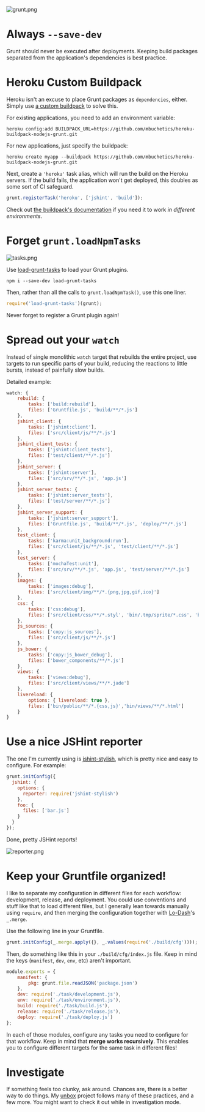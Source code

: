 ![grunt.png][1]

# Always `--save-dev`

Grunt should never be executed after deployments. Keeping build packages separated from the application's dependencies is best practice.

# Heroku Custom Buildpack

Heroku isn't an excuse to place Grunt packages as `dependencies`, either. Simply use [a custom buildpack](https://github.com/mbuchetics/heroku-buildpack-nodejs-grunt "heroku-buildpack-nodejs-grunt on GitHub") to solve this.

For existing applications, you need to add an environment variable:

```shell
heroku config:add BUILDPACK_URL=https://github.com/mbuchetics/heroku-buildpack-nodejs-grunt.git
```

For new applications, just specify the buildpack:

```shell
heroku create myapp --buildpack https://github.com/mbuchetics/heroku-buildpack-nodejs-grunt.git
```

Next, create a `'heroku'` task alias, which will run the build on the Heroku servers. If the build fails, the application won't get deployed, this doubles as some sort of CI safeguard.

```js
grunt.registerTask('heroku', ['jshint', 'build']);
```

Check out [the buildpack's documentation](https://github.com/mbuchetics/heroku-buildpack-nodejs-grunt "heroku-buildpack-nodejs-grunt on GitHub") if you need it to work _in different environments_.

# Forget `grunt.loadNpmTasks`

![tasks.png][2]

Use [load-grunt-tasks](https://github.com/sindresorhus/load-grunt-tasks "load-grunt-tasks on GitHub") to load your Grunt plugins.

```shell
npm i --save-dev load-grunt-tasks
```

Then, rather than all the calls to `grunt.loadNpmTask()`, use this one liner.

```js
require('load-grunt-tasks')(grunt);
```

Never forget to register a Grunt plugin again!

# Spread out your `watch`

Instead of single monolithic `watch` target that rebuilds the entire project, use targets to run specific parts of your build, reducing the reactions to little bursts, instead of painfully slow builds.

Detailed example:

```js
watch: {
    rebuild: {
    	tasks: ['build:rebuild'],
    	files: ['Gruntfile.js', 'build/**/*.js']
    },
    jshint_client: {
    	tasks: ['jshint:client'],
    	files: ['src/client/js/**/*.js']
    },
    jshint_client_tests: {
    	tasks: ['jshint:client_tests'],
    	files: ['test/client/**/*.js']
    },
    jshint_server: {
    	tasks: ['jshint:server'],
    	files: ['src/srv/**/*.js', 'app.js']
    },
    jshint_server_tests: {
    	tasks: ['jshint:server_tests'],
    	files: ['test/server/**/*.js']
    },
    jshint_server_support: {
    	tasks: ['jshint:server_support'],
    	files: ['Gruntfile.js', 'build/**/*.js', 'deploy/**/*.js']
    },
    test_client: {
    	tasks: ['karma:unit_background:run'],
    	files: ['src/client/js/**/*.js', 'test/client/**/*.js']
    },
    test_server: {
    	tasks: ['mochaTest:unit'],
    	files: ['src/srv/**/*.js', 'app.js', 'test/server/**/*.js']
    },
    images: {
    	tasks: ['images:debug'],
    	files: ['src/client/img/**/*.{png,jpg,gif,ico}']
    },
    css: {
    	tasks: ['css:debug'],
    	files: ['src/client/css/**/*.styl', 'bin/.tmp/sprite/*.css', 'bower_components/**/*.css']
    },
    js_sources: {
    	tasks: ['copy:js_sources'],
    	files: ['src/client/js/**/*.js']
    },
    js_bower: {
    	tasks: ['copy:js_bower_debug'],
    	files: ['bower_components/**/*.js']
    },
    views: {
    	tasks: ['views:debug'],
    	files: ['src/client/views/**/*.jade']
    },
    livereload: {
    	options: { livereload: true },
    	files: ['bin/public/**/*.{css,js}','bin/views/**/*.html']
    }
}
```

# Use a nice JSHint reporter

The one I'm currently using is [jshint-stylish](https://github.com/sindresorhus/jshint-stylish "jshint-stylish on GitHub"), which is pretty nice and easy to configure. For example:

```js
grunt.initConfig({
  jshint: {
    options: {
      reporter: require('jshint-stylish')
    },
    foo: {
      files: ['bar.js']
    }
  }
});
```

Done, pretty JSHint reports!

![reporter.png][3]

# Keep your Gruntfile organized!

I like to separate my configuration in different files for each workflow: development, release, and deployment. You could use conventions and stuff like that to load different files, but I generally lean towards manually using `require`, and then merging the configuration together with [Lo-Dash](http://lodash.com/ "Next Generation Underscore")'s `_.merge`.

Use the following line in your Gruntfile.

```js
grunt.initConfig(_.merge.apply({}, _.values(require('./build/cfg'))));
```

Then, do something like this in your `./build/cfg/index.js` file. Keep in mind the keys (`manifest`, `dev`, `env`, etc) aren't important.

```js
module.exports = {
    manifest: {
        pkg: grunt.file.readJSON('package.json')
    },
    dev: require('./task/development.js'),
    env: require('./task/environment.js'),
    build: require('./task/build.js'),
    release: require('./task/release.js'),
    deploy: require('./task/deploy.js')
};
```

In each of those modules, configure any tasks you need to configure for that workflow. Keep in mind that **merge works recursively**. This enables you to configure different targets for the same task in different files!

# Investigate

If something feels too clunky, ask around. Chances are, there is a better way to do things. My [unbox](https://github.com/bevacqua/unbox "unbox on GitHub")  project follows many of these practices, and a few more. You might want to check it out while in investigation mode.

  [1]: https://i.imgur.com/EyXjS8r.png
  [2]: https://i.imgur.com/9SCtIYz.png
  [3]: https://github.com/sindresorhus/jshint-stylish/raw/master/screenshot.png
